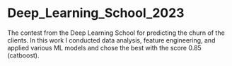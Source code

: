 # Deep_Learning_School_2023
The contest from the Deep Learning School for predicting the churn of the clients. In this work I conducted data analysis, feature engineering, and applied various ML models and chose the best with the score 0.85 (catboost).
